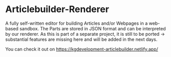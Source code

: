 # Articlebuilder-Renderer

A fully self-written editor for building Articles and/or Webpages in a web-based sandbox. 
The Parts are stored in JSON format and can be interpreted by our renderer.
As this is part of a separate project, it is still to be ported -> substantial features are missing here and will be added in the next days. 

You can check it out on https://kgdevelopment-articlebuilder.netlify.app/
